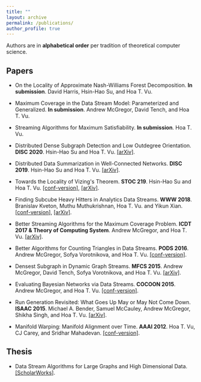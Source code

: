 ```yaml
---
title: ""
layout: archive
permalink: /publications/
author_profile: true
---
```


Authors are in **alphabetical order** per tradition of theoretical computer science.

## Papers

* On the Locality of Approximate Nash-Williams Forest Decomposition. **In submission**. David Harris, Hsin-Hao Su, and Hoa T. Vu. 

* Maximum Coverage in the Data Stream Model: Parameterized and Generalized. **In submission**. Andrew McGregor, David Tench, and Hoa T. Vu.

* Streaming Algorithms for Maximum Satisfiability. **In submission**. Hoa T. Vu.  

* Distributed Dense Subgraph Detection and Low Outdegree Orientation. **DISC 2020**. Hsin-Hao Su and Hoa T. Vu. [[arXiv]](https://arxiv.org/abs/1907.12443).

* Distributed Data Summarization in Well-Connected Networks. **DISC 2019**. Hsin-Hao Su and Hoa T. Vu. [[arXiv]](https://arxiv.org/abs/1908.00236).

* Towards the Locality of Vizing's Theorem. **STOC 219**. Hsin-Hao Su and Hoa T. Vu. [[conf-version]](/files/stoc19.pdf), [[arXiv]](https://arxiv.org/abs/1901.00479).

* Finding Subcube Heavy Hitters in Analytics Data Streams. **WWW 2018**. Branislav Kveton, Muthu Muthukrishnan, Hoa T. Vu. and Yikun Xian. [[conf-version]](/files/www18.pdf), [[arXiv]](https://arxiv.org/abs/1708.05159).

* Better Streaming Algorithms for the Maximum Coverage Problem. **ICDT 2017 & Theory of Computing System**. Andrew McGregor, and Hoa T. Vu. [[arXiv]](https://arxiv.org/abs/1610.06199).

* Better Algorithms for Counting Triangles in Data Streams. **PODS 2016**. Andrew McGregor, Sofya Vorotnikova, and Hoa T. Vu. [[conf-version]](/files/pods16.pdf).

* Densest Subgraph in Dynamic Graph Streams. **MFCS 2015**. Andrew McGregor, David Tench, Sofya Vorotnikova, and Hoa T. Vu. [[arXiv]](https://arxiv.org/abs/1506.04417).

* Evaluating Bayesian Networks via Data Streams. **COCOON 2015**. Andrew McGregor, and Hoa T. Vu. [[conf-version]](/files/cocoon15.pdf).

* Run Generation Revisited: What Goes Up May or May Not Come Down. **ISAAC 2015**. Michael A. Bender, Samuel McCauley, Andrew McGregor, Shikha Singh, and Hoa T. Vu. [[arXiv]](https://arxiv.org/abs/1504.06501).

* Manifold Warping: Manifold Alignment over Time. **AAAI 2012**. Hoa T. Vu, CJ Carey, and Sridhar Mahadevan. [[conf-version]](/files/aaai12.pdf).

## Thesis 

* Data Stream Algorithms for Large Graphs and High Dimensional Data. [[ScholarWorks]](https://scholarworks.umass.edu/dissertations_2/1404/).


